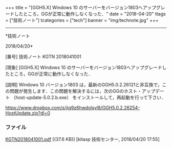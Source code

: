 ﻿+++
title = "[GGH5.X] Windows 10 のサーバーをバージョン1803へアップグレードしたところ，GGが正常に動作しなくなった．"
date = "2018-04-20"
ttags = ["技術ノート"]
tcategories = ["tech"]
banner = "img/technote.jpg"
+++

-----------------------------------------------------------------------------------------------------------------------------

*技術ノート

2018/04/20*


[番号]
技術ノート KGTN 2018041001

[現象]
[GGH5.X] Windows 10
のサーバーをバージョン1803へアップグレードしたところ，GGが正常に動作しなくなった．

[説明]
Windows 10 バージョン1803
は，最新のGGH5.0.2.26121と非互換で，この問題が発生します．この問題を解決するには，次のGGのホスト・アップデート
（host-update-5.0.2.b.exe） をインストールして，再起動を行って下さい．

<https://www.dropbox.com/s/jiq9z6hwdolsyl8/GGH5.0.2.26254-HostUpdate.zip?dl=0>


### ファイル

 
 


[KGTN2018041001.pdf](http://techreport.kitasp.net/attachments/download/4009/KGTN2018041001.pdf)
 [(37.6 KB)] [kitasp 技術センター, 2018/04/20
17:55]


 


 

